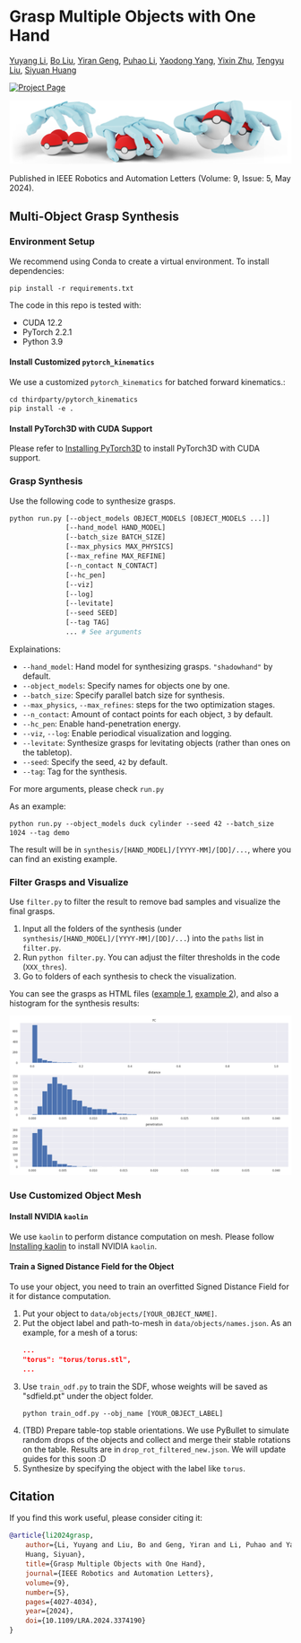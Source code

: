 # Grasp Multiple Objects with One Hand

[Yuyang Li](https://yuyangli.com/),
[Bo Liu](https://benjamin-eecs.github.io/),
[Yiran Geng](https://https//gengyiran.github.io),
[Puhao Li](https://xiaoyao-li.github.io/),
[Yaodong Yang](https://www.yangyaodong.com/),
[Yixin Zhu](https://yzhu.io),
[Tengyu Liu](https://tengyu.ai),
[Siyuan Huang](https://siyuanhuang.com/)

<p align="left">
    <a href='https://multigrasp.github.io/'>
      <img src='https://img.shields.io/badge/Project-Page-blue?style=plastic&logo=Google%20chrome&logoColor=blue' alt='Project Page'>
    </a>
</p>

![MultiGrasp Teaser](assets/Teaser.png)

Published in IEEE Robotics and Automation Letters (Volume: 9, Issue: 5, May 2024).

## Multi-Object Grasp Synthesis

### Environment Setup

We recommend using Conda to create a virtual environment. To install dependencies:

```shell
pip install -r requirements.txt
```

The code in this repo is tested with:

- CUDA 12.2
- PyTorch 2.2.1
- Python 3.9

#### Install Customized `pytorch_kinematics`

We use a customized `pytorch_kinematics` for batched forward kinematics.:

```shell
cd thirdparty/pytorch_kinematics
pip install -e .
```

#### Install PyTorch3D with CUDA Support

Please refer to [Installing PyTorch3D](https://github.com/facebookresearch/pytorch3d/blob/main/INSTALL.md) to install PyTorch3D with CUDA support.

### Grasp Synthesis

Use the following code to synthesize grasps.

```bash
python run.py [--object_models OBJECT_MODELS [OBJECT_MODELS ...]]
              [--hand_model HAND_MODEL]
              [--batch_size BATCH_SIZE]
              [--max_physics MAX_PHYSICS]
              [--max_refine MAX_REFINE]
              [--n_contact N_CONTACT]
              [--hc_pen]
              [--viz]
              [--log]
              [--levitate]
              [--seed SEED]
              [--tag TAG]
              ... # See arguments
```

Explainations:

- `--hand_model`: Hand model for synthesizing grasps. `"shadowhand"` by default.
- `--object_models`: Specify names for objects one by one.
- `--batch_size`: Specify parallel batch size for synthesis.
- `--max_physics`, `--max_refines`: steps for the two optimization stages.
- `--n_contact`: Amount of contact points for each object, `3` by default.
- `--hc_pen`: Enable hand-penetration energy.
- `--viz`, `--log`: Enable periodical visualization and logging.
- `--levitate`: Synthesize grasps for levitating objects (rather than ones on the tabletop).
- `--seed`: Specify the seed, `42` by default.
- `--tag`: Tag for the synthesis.

For more arguments, please check `run.py`

As an example:

```shell
python run.py --object_models duck cylinder --seed 42 --batch_size 1024 --tag demo
```

The result will be in `synthesis/[HAND_MODEL]/[YYYY-MM]/[DD]/...`, where you can find an existing example.

### Filter Grasps and Visualize

Use `filter.py` to filter the result to remove bad samples and visualize the final grasps.

1. Input all the folders of the synthesis (under `synthesis/[HAND_MODEL]/[YYYY-MM]/[DD]/...`) into the `paths` list in `filter.py`.
2. Run `python filter.py`. You can adjust the filter thresholds in the code (`XXX_thres`).
3. Go to folders of each synthesis to check the visualization.

You can see the grasps as HTML files ([example 1](synthesis/shadowhand/2024-03/07/23-50-59_duck+cylinder-seed_42-demo/plot/19_e27c7097-3583-4c5e-a972-7fe87626c3d5.html), [example 2](synthesis/shadowhand/2024-03/07/23-50-59_duck+cylinder-seed_42-demo/plot/25_6256ae75-c404-4dbf-9a01-6050d7232f2c.html)), and also a histogram for the synthesis results:

![Statistics](synthesis/shadowhand/2024-03/07/23-50-59_duck+cylinder-seed_42-demo/stat.png)

### Use Customized Object Mesh

#### Install NVIDIA `kaolin`

We use `kaolin` to perform distance computation on mesh. Please follow [Installing kaolin](https://kaolin.readthedocs.io/en/latest/notes/installation.html) to install NVIDIA `kaolin`.

#### Train a Signed Distance Field for the Object

To use your object, you need to train an overfitted Signed Distance Field for it for distance computation.

1. Put your object to `data/objects/[YOUR_OBJECT_NAME]`.
2. Put the object label and path-to-mesh in `data/objects/names.json`. As an example, for a mesh of a torus:
    ```JSON
    ...
    "torus": "torus/torus.stl",
    ...
    ```
3. Use `train_odf.py` to train the SDF, whose weights will be saved as "sdfield.pt" under the object folder.
    ```shell
    python train_odf.py --obj_name [YOUR_OBJECT_LABEL]
    ```
4. (TBD) Prepare table-top stable orientations. We use PyBullet to simulate random drops of the objects and collect and merge their stable rotations on the table. Results are in `drop_rot_filtered_new.json`. We will update guides for this soon :D
5. Synthesize by specifying the object with the label like `torus`.

## Citation

If you find this work useful, please consider citing it:

```bibtex
@article{li2024grasp,
    author={Li, Yuyang and Liu, Bo and Geng, Yiran and Li, Puhao and Yang, Yaodong and Zhu, Yixin and Liu, Tengyu and
    Huang, Siyuan},
    title={Grasp Multiple Objects with One Hand},
    journal={IEEE Robotics and Automation Letters},
    volume={9},
    number={5},
    pages={4027-4034},
    year={2024},
    doi={10.1109/LRA.2024.3374190}
}
```
